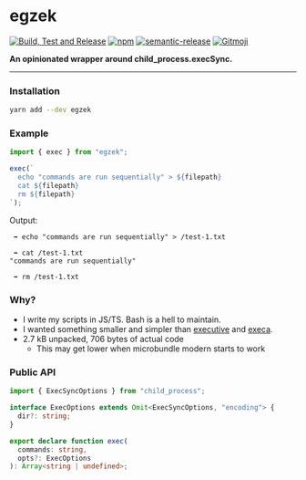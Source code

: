 # egzek

[![Build, Test and Release](https://github.com/hasparus/egzek/workflows/Build,%20Test%20and%20Release/badge.svg)](https://github.com/hasparus/egzek/actions?query=workflow%3A%22Build+and+Test%22)
[![npm](https://img.shields.io/npm/v/egzek.svg)](https://www.npmjs.com/egzek)
[![semantic-release](https://img.shields.io/badge/%20%20%F0%9F%93%A6%F0%9F%9A%80-semantic--release-e10079.svg)](https://github.com/semantic-release/semantic-release)
[![Gitmoji](https://img.shields.io/badge/gitmoji-%20😜%20😍-FFDD67.svg?style=flat-square)](https://gitmoji.carloscuesta.me/)

**An opinionated wrapper around child_process.execSync.**

---

### Installation

```sh
yarn add --dev egzek
```

### Example

```ts
import { exec } from "egzek";

exec(`
  echo "commands are run sequentially" > ${filepath}
  cat ${filepath}
  rm ${filepath}
`);
```

Output:

```
 ➡ echo "commands are run sequentially" > /test-1.txt

 ➡ cat /test-1.txt
"commands are run sequentially"

 ➡ rm /test-1.txt
```

### Why?

- I write my scripts in JS/TS. Bash is a hell to maintain.
- I wanted something smaller and simpler than [executive](https://www.npmjs.com/package/executive) and [execa](https://www.npmjs.com/package/execa).
- 2.7 kB unpacked, 706 bytes of actual code
  - This may get lower when microbundle modern starts to work

### Public API

```ts
import { ExecSyncOptions } from "child_process";

interface ExecOptions extends Omit<ExecSyncOptions, "encoding"> {
  dir?: string;
}

export declare function exec(
  commands: string,
  opts?: ExecOptions
): Array<string | undefined>;
```
